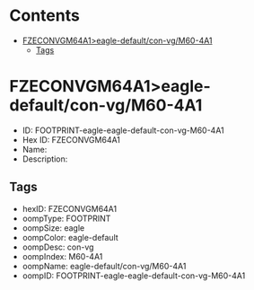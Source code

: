 



Contents
========

* [FZECONVGM64A1>eagle-default/con-vg/M60-4A1](#fzeconvgm64a1eagle-defaultcon-vgm60-4a1)
	* [Tags](#tags)

# FZECONVGM64A1>eagle-default/con-vg/M60-4A1

- ID: FOOTPRINT-eagle-eagle-default-con-vg-M60-4A1
- Hex ID: FZECONVGM64A1
- Name: 
- Description: 

## Tags

- hexID: FZECONVGM64A1
- oompType: FOOTPRINT
- oompSize: eagle
- oompColor: eagle-default
- oompDesc: con-vg
- oompIndex: M60-4A1
- oompName: eagle-default/con-vg/M60-4A1
- oompID: FOOTPRINT-eagle-eagle-default-con-vg-M60-4A1
